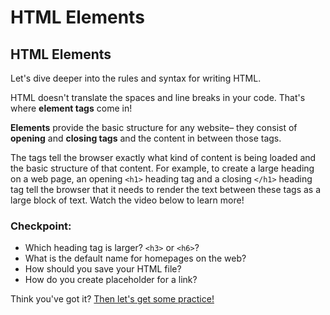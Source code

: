 # HTML Elements

## HTML Elements

Let's dive deeper into the rules and syntax for writing HTML.

HTML doesn't translate the spaces and line breaks in your code. That's where **element tags** come in!

**Elements** provide the basic structure for any website– they consist of **opening** and **closing tags** and the content in between those tags.

The tags tell the browser exactly what kind of content is being loaded and the basic structure of that content. For example, to create a large heading on a web page, an opening `<h1>` heading tag and a closing `</h1>` heading tag tell the browser that it needs to render the text between these tags as a large block of text. Watch the video below to learn more!

### Checkpoint:

* Which heading tag is larger? `<h3>` or `<h6>`?
* What is the default name for homepages on the web?
* How should you save your HTML file?
* How do you create placeholder for a link?

Think you've got it? [Then let's get some practice!](html-elements-exercise.md)

